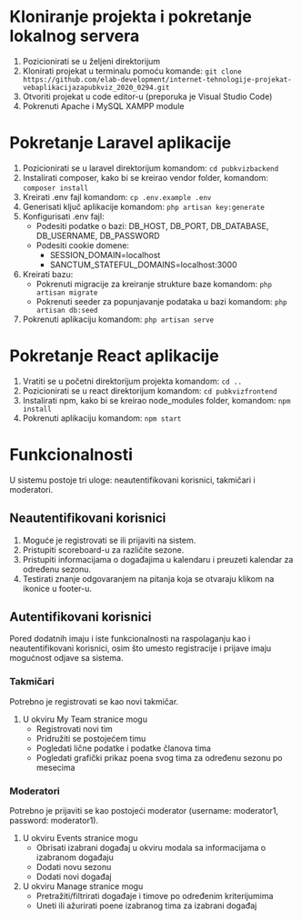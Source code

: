 # Kloniranje projekta i pokretanje lokalnog servera

1. Pozicionirati se u željeni direktorijum
2. Klonirati projekat u terminalu pomoću komande: `git clone https://github.com/elab-development/internet-tehnologije-projekat-vebaplikacijazapubkviz_2020_0294.git`
3. Otvoriti projekat u code editor-u (preporuka je Visual Studio Code)
4. Pokrenuti Apache i MySQL XAMPP module

# Pokretanje Laravel aplikacije

1. Pozicionirati se u laravel direktorijum komandom: `cd pubkvizbackend`
2. Instalirati composer, kako bi se kreirao vendor folder, komandom: `composer install`
3. Kreirati .env fajl komandom: `cp .env.example .env`
4. Generisati ključ aplikacije komandom: `php artisan key:generate`
5. Konfigurisati .env fajl:
   - Podesiti podatke o bazi: DB_HOST, DB_PORT, DB_DATABASE, DB_USERNAME, DB_PASSWORD
   - Podesiti cookie domene:
     - SESSION_DOMAIN=localhost
     - SANCTUM_STATEFUL_DOMAINS=localhost:3000
6. Kreirati bazu:
   - Pokrenuti migracije za kreiranje strukture baze komandom: `php artisan migrate`
   - Pokrenuti seeder za popunjavanje podataka u bazi komandom: `php artisan db:seed`
7. Pokrenuti aplikaciju komandom: `php artisan serve`

# Pokretanje React aplikacije

1. Vratiti se u početni direktorijum projekta komandom: `cd ..`
2. Pozicionirati se u react direktorijum komandom: `cd pubkvizfrontend`
3. Instalirati npm, kako bi se kreirao node_modules folder, komandom: `npm install`
4. Pokrenuti aplikaciju komandom: `npm start`

# Funkcionalnosti

U sistemu postoje tri uloge: neautentifikovani korisnici, takmičari i moderatori.

## Neautentifikovani korisnici

1. Moguće je registrovati se ili prijaviti na sistem.
2. Pristupiti scoreboard-u za različite sezone.
3. Pristupiti informacijama o događajima u kalendaru i preuzeti kalendar za određenu sezonu.
4. Testirati znanje odgovaranjem na pitanja koja se otvaraju klikom na ikonice u footer-u.

## Autentifikovani korisnici

Pored dodatnih imaju i iste funkcionalnosti na raspolaganju kao i neautentifikovani korisnici,
osim što umesto registracije i prijave imaju mogućnost odjave sa sistema.

### Takmičari

Potrebno je registrovati se kao novi takmičar.

1. U okviru My Team stranice mogu
   - Registrovati novi tim
   - Pridružiti se postojećem timu
   - Pogledati lične podatke i podatke članova tima
   - Pogledati grafički prikaz poena svog tima za određenu sezonu po mesecima

### Moderatori

Potrebno je prijaviti se kao postojeći moderator (username: moderator1, password: moderator1).

1. U okviru Events stranice mogu
   - Obrisati izabrani događaj u okviru modala sa informacijama o izabranom događaju
   - Dodati novu sezonu
   - Dodati novi događaj
2. U okviru Manage stranice mogu
   - Pretražiti/filtrirati događaje i timove po određenim kriterijumima
   - Uneti ili ažurirati poene izabranog tima za izabrani događaj
